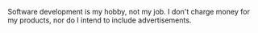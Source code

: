 Software development is my hobby, not my job. I don't charge money for my products, nor do I intend to include advertisements.
